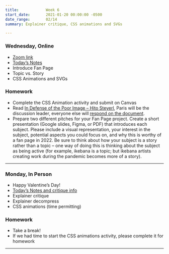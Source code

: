 ```yaml
---
title:            Week 6
start_date:       2021-01-20 00:00:00 -0500
date_range:       02/14
summary: Explainer critique, CSS animations and SVGs

---
```


### Wednesday, Online

- [Zoom link](https://zoom.us/j/7047994536?pwd=RThBZ0oyWHd5M2RZcmFNQUVwUFJHUT09)
- [Today&rsquo;s Notes](https://paper.dropbox.com/doc/Penn-Week-6b-Fan-Page-Kick-Off-CSS-Animations--BcCGV980E~DzHTnaI1URPSECAQ-OmgDTYiXZ1OVa1b3iEZjo)
- Introduce Fan Page
- Topic vs. Story
- CSS Animations and SVGs

### Homework
- Complete the CSS Animation activity and submit on Canvas
- Read [In Defense of the Poor Image – Hito Steyerl](https://www.e-flux.com/journal/10/61362/in-defense-of-the-poor-image/), Paris will be the discussion leader, everyone else will [respond on the document](https://paper.dropbox.com/doc/Penn-Art-of-Web-S22-Reading-Reflections--BbJ6T5rVvfWn94KhpzZhFNXUAQ-1UUZlQIbgmKjouZ5Tl2TE).
- Prepare two different pitches for your Fan Page project. Create a short presentation (Google slides, Figma, or PDF) that introduces each subject. Please include a visual representation, your interest in the subject, potential aspects you could focus on, and why this is worthy of a fan page in 2022. Be sure to think about how your subject is a story rather than a topic – one way of doing this is thinking about the subject as being active (for example, ikebana is a topic; but ikebana artists creating work during the pandemic becomes more of a story).



---

### Monday, In Person

- Happy Valentine&rsquo;s Day!
- [Today&rsquo;s Notes and critique info](https://paper.dropbox.com/doc/Penn-Week-6a-Explainer-Critique--Bb5kcUgUGZIA3Emwq21uHQ9KAQ-Ft3IaNIzUH5qn8Wk9VMvq)
- Explainer critique
- Explainer decompress
- CSS animations (time permitting)

### Homework
- Take a break!
- If we had time to start the CSS animations activity, please complete it for homework

---
